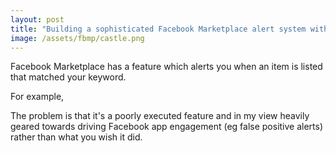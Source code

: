 ```yaml
---
layout: post
title: "Building a sophisticated Facebook Marketplace alert system with Github Actions and ChatGPT API"
image: /assets/fbmp/castle.png
---
```


Facebook Marketplace has a feature which alerts you when an item is listed that matched your keyword.

For example, 

The problem is that it's a poorly executed feature and in my view heavily geared towards driving Facebook app engagement (eg false positive alerts) rather than what you wish it did. 

